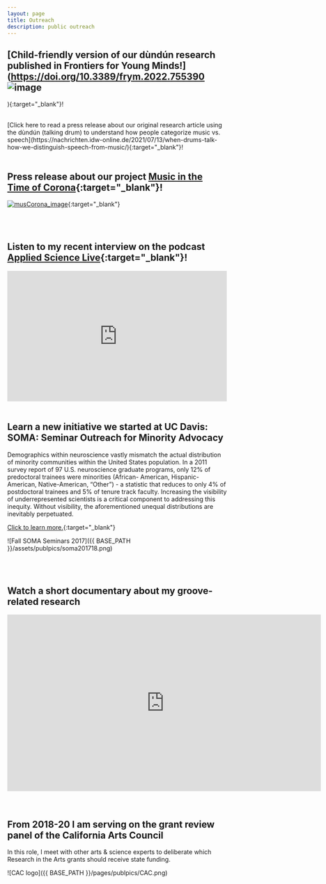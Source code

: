 ```yaml
---
layout: page
title: Outreach
description: public outreach
---
```

<HEAD>
<!-- Global site tag (gtag.js) - Google Analytics -->
  <script async src="https://www.googletagmanager.com/gtag/js?id=UA-114823830-1"></script>
  <script>
    window.dataLayer = window.dataLayer || [];
    function gtag(){dataLayer.push(arguments);}
    gtag('js', new Date());
    gtag('config', 'UA-114823830-1');
  </script>
</HEAD>



<!-- <div class="navbar">
    <div class="navbar-inner">
        <ul class="nav">
            <li><a href="#music">Music</a></li>
            <li><a href="#neuroscience">Neuroscience</a></li>
            <li><a href="#programming">Programming</a></li>
            <li><a href="#academia">Academia</a></li>
        </ul>
    </div>
</div>
--> 


<!-- ### <a name="music"></a>Music -->

## [Child-friendly version of our dùndún research published in Frontiers for Young Minds!](https://doi.org/10.3389/frym.2022.755390   ![image](../../assets/publpics/dundunKids_cover.png)
){:target="_blank"}!

<br>
[Click here to read a press release about our original research article using the dùndún (talking drum) to understand how people categorize music vs. speech](https://nachrichten.idw-online.de/2021/07/13/when-drums-talk-how-we-distinguish-speech-from-music/){:target="_blank"}!
<br>
<br>

## Press release about our project [Music in the Time of Corona](https://nachrichten.idw-online.de/2020/04/20/music-in-the-time-of-corona/){:target="_blank"}!

[![musCorona_image](../../assets/publpics/musCorona_image.png)](https://nachrichten.idw-online.de/2020/04/20/music-in-the-time-of-corona/){:target="_blank"} 

<br>
<br>

## Listen to my recent interview on the podcast [Applied Science Live](https://www.appliedsciencelive.com/episodes/dr-lauren-fink){:target="_blank"}!

<iframe width="100%" height="300" scrolling="no" frameborder="no" allow="autoplay" src="https://w.soundcloud.com/player/?url=https%3A//api.soundcloud.com/tracks/679433037&color=%23ff5500&auto_play=false&hide_related=false&show_comments=true&show_user=true&show_reposts=false&show_teaser=true&visual=true"></iframe>  

<br>
<br>

## Learn a new initiative we started at UC Davis: SOMA: Seminar Outreach for Minority Advocacy

Demographics within neuroscience vastly mismatch the actual distribution of minority communities within the United States population. In a 2011 survey report of 97 U.S. neuroscience graduate programs, only 12% of predoctoral trainees were minorities (African- American, Hispanic-American, Native-American, “Other”) - a statistic that reduces to only 4% of postdoctoral trainees and 5% of tenure track faculty. Increasing the visibility of underrepresented scientists is a critical component to addressing this inequity. Without visibility, the aforementioned unequal distributions are inevitably perpetuated. 

[Click to learn more.](http://lkfink.github.io/pages/soma_info.html){:target="_blank"}

![Fall SOMA Seminars 2017]({{ BASE_PATH }}/assets/publpics/soma201718.png)

<br>
<br>

## Watch a short documentary about my groove-related research

<iframe title="Groove-Maschine" allowfullscreen="true" style="transition-duration:0;transition-property:no;margin:0 auto;position:relative;display:block;background-color:#000000;" frameborder="0" scrolling="no" width="720" height="406" src="https://www.arte.tv/player/v3/index.php?json_url=https%3A%2F%2Fapi.arte.tv%2Fapi%2Fplayer%2Fv1%2Fconfig%2Fde%2F074208-005-A%3Fautostart%3D0%26lifeCycle%3D1&amp;lang=de_DE&amp;mute=0"></iframe>

<br>
<br>

## From 2018-20 I am serving on the grant review panel of the California Arts Council

In this role, I meet with other arts & science experts to deliberate which Research in the Arts grants should receive state funding.  

![CAC logo]({{ BASE_PATH }}/pages/publpics/CAC.png) 


